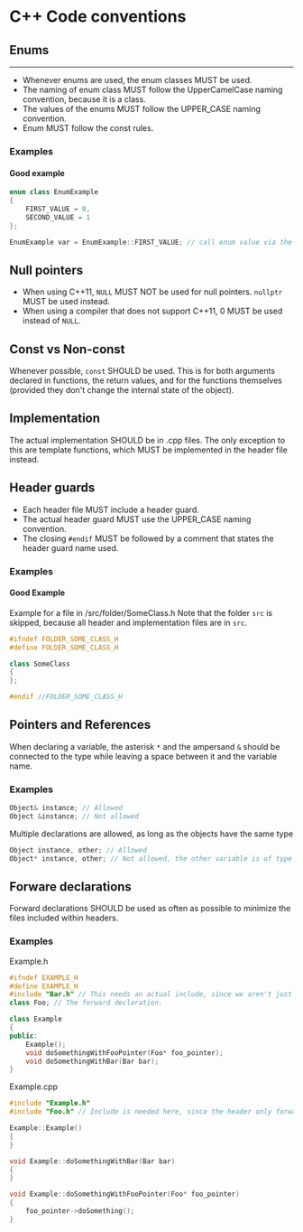 # C++ Code conventions
## Enums
----
* Whenever enums are used, the enum classes MUST be used.
* The naming of enum class MUST follow the UpperCamelCase naming convention, because it is a class.
* The values of the enums MUST follow the UPPER_CASE naming convention.
* Enum MUST follow the const rules.

### Examples
#### Good example
``` cpp
enum class EnumExample
{
    FIRST_VALUE = 0,
    SECOND_VALUE = 1
};

EnumExample var = EnumExample::FIRST_VALUE; // call enum value via the scope of the enum class

```
## Null pointers
* When using C++11, `NULL` MUST NOT be used for null pointers. `nullptr` MUST be used instead.
* When using a compiler that does not support C++11, 0 MUST be used instead of `NULL`.

## Const vs Non-const
Whenever possible, `const` SHOULD be used. This is for both arguments declared in functions, the return values, and for the functions themselves (provided they don't change the internal state of the object).

## Implementation
The actual implementation SHOULD be in .cpp files. The only exception to this  are template functions, which MUST be implemented in the header file instead.

## Header guards
* Each header file MUST include a header guard.
* The actual header guard MUST use the UPPER_CASE naming convention.
* The closing `#endif` MUST be followed by a comment that states the header guard name used.

### Examples
#### Good Example
Example for a file in /src/folder/SomeClass.h
Note that the folder `src` is skipped, because all header and implementation files are in `src`.
``` cpp
#ifndef FOLDER_SOME_CLASS_H
#define FOLDER_SOME_CLASS_H

class SomeClass
{
};

#endif //FOLDER_SOME_CLASS_H
```

## Pointers and References
When declaring a variable, the asterisk `*` and the ampersand `&` should be connected to the type while leaving a space between it and the variable name.

### Examples
``` cpp
Object& instance; // Allowed
Object &instance; // Not allowed
```
Multiple declarations are allowed, as long as the objects have the same type
``` cpp
Object instance, other; // Allowed
Object* instance, other; // Not allowed, the other variable is of type Object, rather than Object*
```

## Forware declarations
Forward declarations SHOULD be used as often as possible to minimize the files included within headers.

### Examples
Example.h
``` cpp
#ifndef EXAMPLE_H
#define EXAMPLE_H
#include "Bar.h" // This needs an actual include, since we aren't just using a pointer.
class Foo; // The forward declaration.

class Example
{
public:
    Example();
    void doSomethingWithFooPointer(Foo* foo_pointer);
    void doSomethingWithBar(Bar bar);
}
```
Example.cpp
``` cpp
#include "Example.h"
#include "Foo.h" // Include is needed here, since the header only forwardly declared it.

Example::Example()
{
}

void Example::doSomethingWithBar(Bar bar)
{
}

void Example::doSomethingWithFooPointer(Foo* foo_pointer)
{
    foo_pointer->doSomething();
}
```
